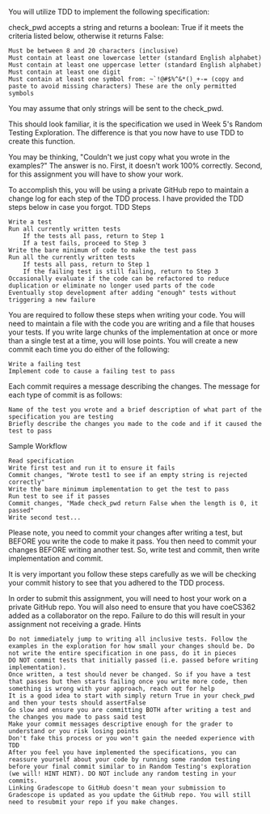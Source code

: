 You will utilize TDD to implement the following specification:

check_pwd accepts a string and returns a boolean: True if it meets the criteria listed below, otherwise it returns False:

    Must be between 8 and 20 characters (inclusive)
    Must contain at least one lowercase letter (standard English alphabet)
    Must contain at least one uppercase letter (standard English alphabet)
    Must contain at least one digit
    Must contain at least one symbol from: ~`!@#$%^&*()_+-= (copy and paste to avoid missing characters) These are the only permitted symbols

You may assume that only strings will be sent to the check_pwd.

This should look familiar, it is the specification we used in Week 5's Random Testing Exploration. The difference is that you now have to use TDD to create this function.

You may be thinking, "Couldn't we just copy what you wrote in the examples?" The answer is no. First, it doesn't work 100% correctly. Second, for this assignment you will have to show your work.

To accomplish this, you will be using a private GitHub repo to maintain a change log for each step of the TDD process. I have provided the TDD steps below in case you forgot.
TDD Steps

    Write a test
    Run all currently written tests
        If the tests all pass, return to Step 1
        If a test fails, proceed to Step 3
    Write the bare minimum of code to make the test pass
    Run all the currently written tests
        If tests all pass, return to Step 1
        If the failing test is still failing, return to Step 3
    Occasionally evaluate if the code can be refactored to reduce duplication or eliminate no longer used parts of the code
    Eventually stop development after adding "enough" tests without triggering a new failure

You are required to follow these steps when writing your code. You will need to maintain a file with the code you are writing and a file that houses your tests. If you write large chunks of the implementation at once or more than a single test at a time, you will lose points. You will create a new commit each time you do either of the following:

    Write a failing test
    Implement code to cause a failing test to pass

Each commit requires a message describing the changes. The message for each type of commit is as follows:

    Name of the test you wrote and a brief description of what part of the specification you are testing
    Briefly describe the changes you made to the code and if it caused the test to pass

Sample Workflow

    Read specification
    Write first test and run it to ensure it fails
    Commit changes, "Wrote test1 to see if an empty string is rejected correctly"
    Write the bare minimum implementation to get the test to pass
    Run test to see if it passes
    Commit changes, "Made check_pwd return False when the length is 0, it passed"
    Write second test...

Please note, you need to commit your changes after writing a test, but BEFORE you write the code to make it pass. You then need to commit your changes BEFORE writing another test. So, write test and commit, then write implementation and commit.

It is very important you follow these steps carefully as we will be checking your commit history to see that you adhered to the TDD process.

In order to submit this assignment, you will need to host your work on a private GitHub repo. You will also need to ensure that you have coeCS362 added as a collaborator on the repo. Failure to do this will result in your assignment not receiving a grade.
Hints

    Do not immediately jump to writing all inclusive tests. Follow the examples in the exploration for how small your changes should be. Do not write the entire specification in one pass, do it in pieces
    DO NOT commit tests that initially passed (i.e. passed before writing implementation).
    Once written, a test should never be changed. So if you have a test that passes but then starts failing once you write more code, then something is wrong with your approach, reach out for help
    It is a good idea to start with simply return True in your check_pwd and then your tests should assertFalse
    Go slow and ensure you are committing BOTH after writing a test and the changes you made to pass said test
    Make your commit messages descriptive enough for the grader to understand or you risk losing points
    Don't fake this process or you won't gain the needed experience with TDD
    After you feel you have implemented the specifications, you can reassure yourself about your code by running some random testing before your final commit similar to in Random Testing's exploration (we will! HINT HINT). DO NOT include any random testing in your commits.
    Linking Gradescope to GitHub doesn't mean your submission to Gradescope is updated as you update the GitHub repo. You will still need to resubmit your repo if you make changes.
